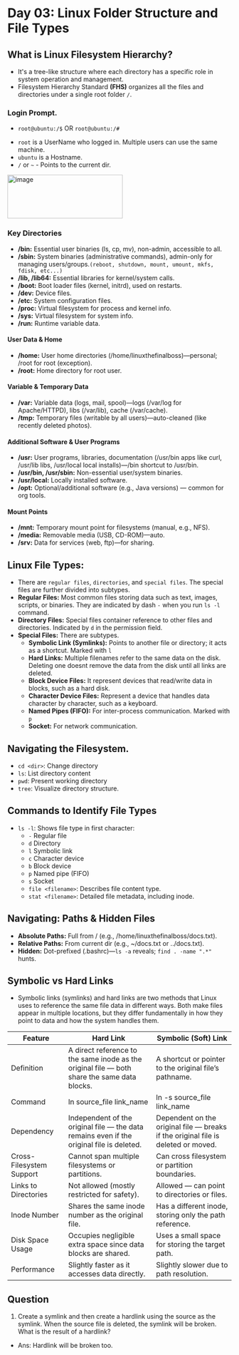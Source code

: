 # Day 03: Linux Folder Structure and File Types

## What is Linux Filesystem Hierarchy?
- It's a tree-like structure where each directory has a specific role in system operation and management.
- Filesystem Hierarchy Standard **(FHS)** organizes all the files and directories under a single root folder `/`.

### Login Prompt.
* `root@ubuntu:/$` OR `root@ubuntu:/#`
- `root` is a UserName who logged in. Multiple users can use the same machine.
- `ubuntu` is a Hostname.
- `/` or `~` - Points to the current dir.

 <img width="259" height="98" alt="image" src="https://github.com/user-attachments/assets/707af81a-7d3a-4099-9eb2-cea66dcf6c10" />

### Key Directories
- **/bin:** Essential user binaries (ls, cp, mv), non-admin, accessible to all.
- **/sbin:** System binaries (administrative commands), admin-only for managing users/groups.`(reboot, shutdown, mount, umount, mkfs, fdisk, etc...)`
- **/lib, /lib64:** Essential libraries for kernel/system calls.
- **/boot:** Boot loader files (kernel, initrd), used on restarts.
- **/dev:** Device files.
- **/etc:** System configuration files.
- **/proc:** Virtual filesystem for process and kernel info.
- **/sys:** Virtual filesystem for system info.
- **/run:** Runtime variable data.

#### User Data & Home
- **/home:** User home directories (/home/linuxthefinalboss)—personal; /root for root (exception).
- **/root:** Home directory for root user.
 
#### Variable & Temporary Data
- **/var:** Variable data (logs, mail, spool)—logs (/var/log for Apache/HTTPD), libs (/var/lib), cache (/var/cache).
- **/tmp:** Temporary files (writable by all users)—auto-cleaned (like recently deleted photos).
  
#### Additional Software & User Programs
- **/usr:** User programs, libraries, documentation (/usr/bin apps like curl, /usr/lib libs, /usr/local local installs)—/bin shortcut to /usr/bin.
- **/usr/bin, /usr/sbin:** Non-essential user/system binaries.
- **/usr/local:** Locally installed software.
- **/opt:** Optional/additional software (e.g., Java versions) — common for org tools.

#### Mount Points
- **/mnt:** Temporary mount point for filesystems (manual, e.g., NFS).
- **/media:** Removable media (USB, CD-ROM)—auto.
- **/srv:** Data for services (web, ftp)—for sharing.

## Linux File Types:
- There are `regular files`, `directories`, and `special files`. The special files are further divided into subtypes.
- **Regular Files:** Most common files storing data such as text, images, scripts, or binaries. They are indicated by dash `-` when you run `ls -l` command.
- **Directory Files:** Special files container reference to other files and directories. Indicated by `d` in the permission field.
- **Special Files:** There are subtypes.
  - **Symbolic Link (Symlinks):** Points to another file or directory; it acts as a shortcut. Marked with `l`
  - **Hard Links:** Multiple filenames refer to the same data on the disk. Deleting one doesnt remove the data from the disk until all links are deleted.
  - **Block Device Files:** It represent devices that read/write data in blocks, such as a hard disk.
  - **Character Device Files:** Represent a device that handles data character by character, such as a keyboard.
  - **Named Pipes (FIFO):** For inter-process communication. Marked with `p`
  - **Socket:** For network communication.
 
## Navigating the Filesystem.
- `cd <dir>`: Change directory
- `ls`: List directory content
- `pwd`: Present working directory
- `tree`: Visualize directory structure.

## Commands to Identify File Types
- `ls -l`: Shows file type in first character:
    - `-` Regular file
    - `d` Directory
    - `l` Symbolic link
    - `c` Character device
    - `b` Block device
    - `p` Named pipe (FIFO)
    - `s` Socket
  - `file <filename>`: Describes file content type.
  - `stat <filename>`: Detailed file metadata, including inode.

## Navigating: Paths & Hidden Files
- **Absolute Paths:** Full from / (e.g., /home/linuxthefinalboss/docs.txt).
- **Relative Paths:** From current dir (e.g., ~/docs.txt or ../docs.txt).
- **Hidden:** Dot-prefixed (.bashrc)—`ls -a` reveals; `find . -name ".*"` hunts.

## Symbolic vs Hard Links
- Symbolic links (symlinks) and hard links are two methods that Linux uses to reference the same file data in different ways. Both make files appear in multiple locations, but they differ fundamentally in how they point to data and how the system handles them.

|Feature                   |  Hard Link                                                                                     |  Symbolic (Soft) Link      |                                                       
|--------------------------|------------------------------------------------------------------------------------------------|---------------------------------------------------------------------------------|
Definition                |  A direct reference to the same inode as the original file — both share the same data blocks.  |  A shortcut or pointer to the original file’s pathname.                           
Command                   |  ln source_file link_name                                                                      |  ln -s source_file link_name                                                      
Dependency                |  Independent of the original file — the data remains even if the original file is deleted.     |  Dependent on the original file — breaks if the original file is deleted or moved.
Cross-Filesystem Support  |  Cannot span multiple filesystems or partitions.                                               |  Can cross filesystem or partition boundaries.                                    
Links to Directories      |  Not allowed (mostly restricted for safety).                                                   |  Allowed — can point to directories or files.                                     
Inode Number              |  Shares the same inode number as the original file.                                            |  Has a different inode, storing only the path reference.                          
Disk Space Usage          |  Occupies negligible extra space since data blocks are shared.                                 |  Uses a small space for storing the target path.                                    
Performance               |  Slightly faster as it accesses data directly.                                                 |  Slightly slower due to path resolution.                                         

## Question
1) Create a symlink and then create a hardlink using the source as the symlink. When the source file is deleted, the symlink will be broken. What is the result of a hardlink?
  - Ans: Hardlink will be broken too.

